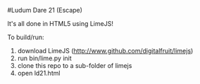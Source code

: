 #Ludum Dare 21 (Escape)

It's all done in HTML5 using LimeJS!

To build/run:

 1. download LimeJS (http://www.github.com/digitalfruit/limejs)
 2. run bin/lime.py init
 3. clone this repo to a sub-folder of limejs
 4. open ld21.html